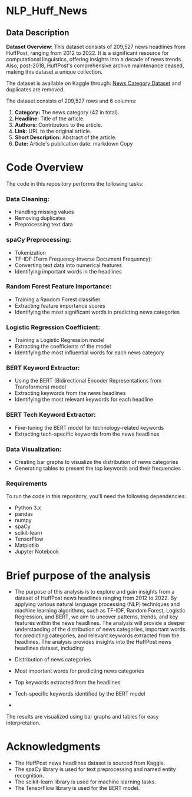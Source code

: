 # NLP_Huff_News

## Data Description

**Dataset Overview:** This dataset consists of 209,527 news headlines from HuffPost, ranging from 2012 to 2022. It is a significant resource for computational linguistics, offering insights into a decade of news trends. Also, post-2018, HuffPost's comprehensive archive maintenance ceased, making this dataset a unique collection.

The dataset is available on Kaggle through: [News Category Dataset](https://www.kaggle.com/datasets/rmisra/news-category-dataset/data) and duplicates are removed.

The dataset consists of 209,527 rows and 6 columns:

1. **Category:** The news category (42 in total).
2. **Headline:** Title of the article.
3. **Authors:** Contributors to the article.
4. **Link:** URL to the original article.
5. **Short Description:** Abstract of the article.
6. **Date:** Article's publication date.
markdown
Copy
# Code Overview

The code in this repository performs the following tasks:

### Data Cleaning:

- Handling missing values
- Removing duplicates
- Preprocessing text data

### spaCy Preprocessing:
- Tokenization
- TF-IDF (Term Frequency-Inverse Document Frequency):
- Converting text data into numerical features
- Identifying important words in the headlines

### Random Forest Feature Importance:

- Training a Random Forest classifier
- Extracting feature importance scores
- Identifying the most significant words in predicting news categories

### Logistic Regression Coefficient:

- Training a Logistic Regression model
- Extracting the coefficients of the model
- Identifying the most influential words for each news category

### BERT Keyword Extractor:

- Using the BERT (Bidirectional Encoder Representations from Transformers) model
- Extracting keywords from the news headlines
- Identifying the most relevant keywords for each headline

### BERT Tech Keyword Extractor:

- Fine-tuning the BERT model for technology-related keywords
- Extracting tech-specific keywords from the news headlines

### Data Visualization:

- Creating bar graphs to visualize the distribution of news categories
- Generating tables to present the top keywords and their frequencies

### Requirements

To run the code in this repository, you'll need the following dependencies:

- Python 3.x
- pandas
- numpy
- spaCy
- scikit-learn
- TensorFlow
- Matplotlib
- Jupyter Notebook

# Brief purpose of the analysis 

- The purpose of this analysis is to explore and gain insights from a dataset of HuffPost news headlines ranging from 2012 to 2022. By applying various natural language processing (NLP) techniques and machine learning algorithms, such as TF-IDF, Random Forest, Logistic Regression, and BERT, we aim to uncover patterns, trends, and key features within the news headlines. The analysis will provide a deeper understanding of the distribution of news categories, important words for predicting categories, and relevant keywords extracted from the headlines.
The analysis provides insights into the HuffPost news headlines dataset, including:

- Distribution of news categories
- Most important words for predicting news categories
- Top keywords extracted from the headlines
- Tech-specific keywords identified by the BERT model
- 

The results are visualized using bar graphs and tables for easy interpretation.

# Acknowledgments

- The HuffPost news headlines dataset is sourced from Kaggle.
- The spaCy library is used for text preprocessing and named entity recognition.
- The scikit-learn library is used for machine learning tasks.
- The TensorFlow library is used for the BERT model.
